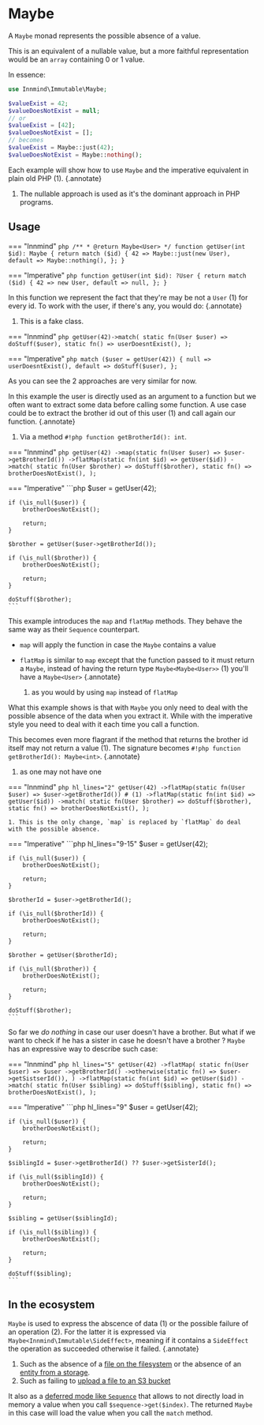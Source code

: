 # Maybe

A `Maybe` monad represents the possible absence of a value.

This is an equivalent of a nullable value, but a more faithful representation would be an `array` containing 0 or 1 value.

In essence:
```php
use Innmind\Immutable\Maybe;

$valueExist = 42;
$valueDoesNotExist = null;
// or
$valueExist = [42];
$valueDoesNotExist = [];
// becomes
$valueExist = Maybe::just(42);
$valueDoesNotExist = Maybe::nothing();
```

Each example will show how to use `Maybe` and the imperative equivalent in plain old PHP (1).
{.annotate}

1. The nullable approach is used as it's the dominant approach in PHP programs.

## Usage

=== "Innmind"
    ```php
    /**
     * @return Maybe<User>
     */
    function getUser(int $id): Maybe {
        return match ($id) {
            42 => Maybe::just(new User),
            default => Maybe::nothing(),
        };
    }
    ```

=== "Imperative"
    ```php
    function getUser(int $id): ?User {
        return match ($id) {
            42 => new User,
            default => null,
        };
    }
    ```

In this function we represent the fact that they're may be not a `User` (1) for every id. To work with the user, if there's any, you would do:
{.annotate}

1. This is a fake class.

=== "Innmind"
    ```php
    getUser(42)->match(
        static fn(User $user) => doStuff($user),
        static fn() => userDoesntExist(),
    );
    ```

=== "Imperative"
    ```php
    match ($user = getUser(42)) {
        null => userDoesntExist(),
        default => doStuff($user),
    };
    ```

As you can see the 2 approaches are very similar for now.

In this example the user is directly used as an argument to a function but we often want to extract some data before calling some function. A use case could be to extract the brother id out of this user (1) and call again our function.
{.annotate}

1. Via a method `#!php function getBrotherId(): int`.

=== "Innmind"
    ```php
    getUser(42)
        ->map(static fn(User $user) => $user->getBrotherId())
        ->flatMap(static fn(int $id) => getUser($id))
        ->match(
            static fn(User $brother) => doStuff($brother),
            static fn() => brotherDoesNotExist(),
        );
    ```

=== "Imperative"
    ```php
    $user = getUser(42);

    if (\is_null($user)) {
        brotherDoesNotExist();

        return;
    }

    $brother = getUser($user->getBrotherId());

    if (\is_null($brother)) {
        brotherDoesNotExist();

        return;
    }

    doStuff($brother);
    ```

This example introduces the `map` and `flatMap` methods. They behave the same way as their `Sequence` counterpart.

- `map` will apply the function in case the `Maybe` contains a value
- `flatMap` is similar to `map` except that the function passed to it must return a `Maybe`, instead of having the return type `Maybe<Maybe<User>>` (1) you'll have a `Maybe<User>`
{.annotate}

    1. as you would by using `map` instead of `flatMap`

What this example shows is that with `Maybe` you only need to deal with the possible absence of the data when you extract it. While with the imperative style you need to deal with it each time you call a function.

This becomes even more flagrant if the method that returns the brother id itself may not return a value (1). The signature becomes `#!php function getBrotherId(): Maybe<int>`.
{.annotate}

1. as one may not have one

=== "Innmind"
    ```php hl_lines="2"
    getUser(42)
        ->flatMap(static fn(User $user) => $user->getBrotherId()) # (1)
        ->flatMap(static fn(int $id) => getUser($id))
        ->match(
            static fn(User $brother) => doStuff($brother),
            static fn() => brotherDoesNotExist(),
        );
    ```

    1. This is the only change, `map` is replaced by `flatMap` do deal with the possible absence.

=== "Imperative"
    ```php hl_lines="9-15"
    $user = getUser(42);

    if (\is_null($user)) {
        brotherDoesNotExist();

        return;
    }

    $brotherId = $user->getBrotherId();

    if (\is_null($brotherId)) {
        brotherDoesNotExist();

        return;
    }

    $brother = getUser($brotherId);

    if (\is_null($brother)) {
        brotherDoesNotExist();

        return;
    }

    doStuff($brother);
    ```

So far we _do nothing_ in case our user doesn't have a brother. But what if we want to check if he has a sister in case he doesn't have a brother ? `Maybe` has an expressive way to describe such case:

=== "Innmind"
    ```php hl_lines="5"
    getUser(42)
        ->flatMap(
            static fn(User $user) => $user
                ->getBrotherId()
                ->otherwise(static fn() => $user->getSistserId()),
        )
        ->flatMap(static fn(int $id) => getUser($id))
        ->match(
            static fn(User $sibling) => doStuff($sibling),
            static fn() => brotherDoesNotExist(),
        );
    ```

=== "Imperative"
    ```php hl_lines="9"
    $user = getUser(42);

    if (\is_null($user)) {
        brotherDoesNotExist();

        return;
    }

    $siblingId = $user->getBrotherId() ?? $user->getSisterId();

    if (\is_null($siblingId)) {
        brotherDoesNotExist();

        return;
    }

    $sibling = getUser($siblingId);

    if (\is_null($sibling)) {
        brotherDoesNotExist();

        return;
    }

    doStuff($sibling);
    ```

## In the ecosystem

`Maybe` is used to express the abscence of data (1) or the possible failure of an operation (2). For the latter it is expressed via `Maybe<Innmind\Immutable\SideEffect>`, meaning if it contains a `SideEffect` the operation as succeeded otherwise it failed.
{.annotate}

1. Such as the absence of a [file on the filesystem](../operating-system/filesystem.md) or the absence of an [entity from a storage](../orm/index.md).
2. Such as failing to [upload a file to an S3 bucket](https://github.com/Innmind/S3)

It also as a [deferred mode like `Sequence`](sequence.md#deferred) that allows to not directly load in memory a value when you call `$sequence->get($index)`. The returned `Maybe` in this case will load the value when you call the `match` method.
